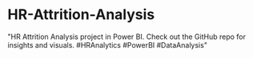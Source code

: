 # HR-Attrition-Analysis
"HR Attrition Analysis project in Power BI. Check out the GitHub repo for insights and visuals. #HRAnalytics #PowerBI #DataAnalysis"
